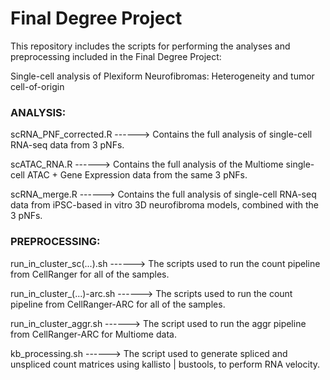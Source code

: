 # Final Degree Project

This repository includes the scripts for performing the analyses and preprocessing included in the Final Degree Project: 

Single-cell analysis of Plexiform Neurofibromas: Heterogeneity and tumor cell-of-origin


### ANALYSIS:

scRNA_PNF_corrected.R ------> Contains the full analysis of single-cell RNA-seq data from 3 pNFs.

scATAC_RNA.R ------> Contains the full analysis of the Multiome single-cell ATAC + Gene Expression data from the same 3 pNFs.

scRNA_merge.R ------> Contains the full analysis of single-cell RNA-seq data from iPSC-based in vitro 3D neurofibroma models, combined with the 3 pNFs.


### PREPROCESSING:

run_in_cluster_sc(...).sh ------> The scripts used to run the count pipeline from CellRanger for all of the samples.

run_in_cluster_(...)-arc.sh ------> The scripts used to run the count pipeline from CellRanger-ARC for all of the samples.

run_in_cluster_aggr.sh ------> The script used to run the aggr pipeline from CellRanger-ARC for Multiome data.

kb_processing.sh ------> The script used to generate spliced and unspliced count matrices using kallisto | bustools, to perform RNA velocity.

